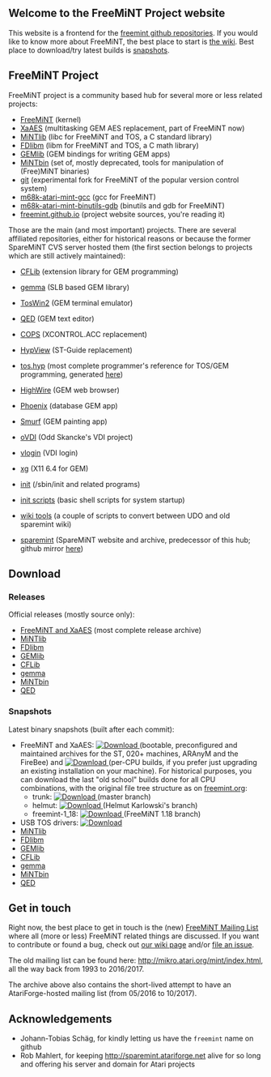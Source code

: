 ## Welcome to the FreeMiNT Project website

This website is a frontend for the [freemint github repositories](https://github.com/freemint). If you would like to know more about FreeMiNT, the best place to start is [the wiki](https://github.com/freemint/freemint/wiki). Best place to download/try latest builds is [snapshots](#snapshots).

## FreeMiNT Project

FreeMiNT project is a community based hub for several more or less related projects:

- [FreeMiNT](https://github.com/freemint/freemint) (kernel)
- [XaAES](https://github.com/freemint/freemint/tree/master/xaaes) (multitasking GEM AES replacement, part of FreeMiNT now)
- [MiNTlib](https://github.com/freemint/mintlib) (libc for FreeMiNT and TOS, a C standard library)
- [FDlibm](https://github.com/freemint/fdlibm) (libm for FreeMiNT and TOS, a C math library)
- [GEMlib](https://github.com/freemint/gemlib) (GEM bindings for writing GEM apps)
- [MiNTbin](https://github.com/freemint/mintbin) (set of, mostly deprecated, tools for manipulation of (Free)MiNT binaries)
- [git](https://github.com/freemint/git) (experimental fork for FreeMiNT of the popular version control system)
- [m68k-atari-mint-gcc](https://github.com/freemint/m68k-atari-mint-gcc) (gcc for FreeMiNT)
- [m68k-atari-mint-binutils-gdb](https://github.com/freemint/m68k-atari-mint-binutils-gdb) (binutils and gdb for FreeMiNT)
- [freemint.github.io](https://github.com/freemint/freemint.github.io) (project website sources, you're reading it)

Those are the main (and most important) projects. There are several affiliated repositories, either for historical reasons or because the former SpareMiNT CVS server hosted them (the first section belongs to projects which are still actively maintained):

- [CFLib](https://github.com/freemint/cflib) (extension library for GEM programming)
- [gemma](https://github.com/freemint/gemma) (SLB based GEM library)
- [TosWin2](https://github.com/freemint/toswin2) (GEM terminal emulator)
- [QED](https://github.com/freemint/qed) (GEM text editor)
- [COPS](https://github.com/freemint/cops) (XCONTROL.ACC replacement)
- [HypView](https://github.com/freemint/hypview) (ST-Guide replacement)
- [tos.hyp](https://github.com/freemint/tos.hyp) (most complete programmer's reference for TOS/GEM programming, generated [here](https://freemint.github.io/tos.hyp))


- [HighWire](https://github.com/freemint/highwire) (GEM web browser)
- [Phoenix](https://github.com/freemint/phoenix) (database GEM app)
- [Smurf](https://github.com/freemint/smurf) (GEM painting app)
- [oVDI](https://github.com/freemint/ovdi) (Odd Skancke's VDI project)
- [vlogin](https://github.com/freemint/vlogin) (VDI login)
- [xg](https://github.com/freemint/xg) (X11 6.4 for GEM)
- [init](https://github.com/freemint/mintinit) (/sbin/init and related programs)
- [init scripts](https://github.com/freemint/initscripts) (basic shell scripts for system startup)
- [wiki tools](https://github.com/freemint/wikitools) (a couple of scripts to convert between UDO and old sparemint wiki)
- [sparemint](https://github.com/freemint/sparemint) (SpareMiNT website and archive, predecessor of this hub; github mirror [here](https://freemint.github.io/sparemint/sparemint))

## Download
### Releases

Official releases (mostly source only):
- [FreeMiNT and XaAES](https://github.com/freemint/freemint/releases) (most complete release archive)
- [MiNTlib](https://github.com/freemint/mintlib/releases)
- [FDlibm](https://github.com/freemint/fdlibm/releases)
- [GEMlib](https://github.com/freemint/gemlib/releases)
- [CFLib](https://github.com/freemint/cflib/releases)
- [gemma](https://github.com/freemint/gemma/releases)
- [MiNTbin](https://github.com/freemint/mintbin/releases)
- [QED](https://github.com/freemint/qed/releases)

### Snapshots
Latest binary snapshots (built after each commit):
- FreeMiNT and XaAES: [ ![Download](https://api.bintray.com/packages/freemint/freemint/snapshots/images/download.svg) ](https://bintray.com/freemint/freemint/snapshots/_latestVersion) (bootable, preconfigured and maintained archives for the ST, 020+ machines, ARAnyM and the FireBee) and [ ![Download](https://api.bintray.com/packages/freemint/freemint/snapshots-cpu/images/download.svg) ](https://bintray.com/freemint/freemint/snapshots-cpu/_latestVersion) (per-CPU builds, if you prefer just upgrading an existing installation on your machine). For historical purposes, you can download the last "old school" builds done for all CPU combinations, with the original file tree structure as on [freemint.org](http://freemint.org):
  - trunk: [ ![Download](https://api.bintray.com/packages/freemint/freemint/snapshots-raw/images/download.svg) ](https://bintray.com/freemint/freemint/snapshots-raw/_latestVersion) (master branch)
  - helmut: [ ![Download](https://api.bintray.com/packages/freemint/freemint/snapshots-helmut-raw/images/download.svg) ](https://bintray.com/freemint/freemint/snapshots-helmut-raw/_latestVersion) (Helmut Karlowski's branch)
  - freemint-1_18: [ ![Download](https://api.bintray.com/packages/freemint/freemint/snapshots-1.18-raw/images/download.svg) ](https://bintray.com/freemint/freemint/snapshots-1.18-raw/_latestVersion) (FreeMiNT 1.18 branch)
- USB TOS drivers: [ ![Download](https://api.bintray.com/packages/freemint/freemint/snapshots-usb4tos/images/download.svg) ](https://bintray.com/freemint/freemint/snapshots-usb4tos/_latestVersion)
- [MiNTlib](https://github.com/freemint/freemint.github.io/tree/master/builds/mintlib/master)
- [FDlibm](https://github.com/freemint/freemint.github.io/tree/master/builds/fdlibm/master)
- [GEMlib](https://github.com/freemint/freemint.github.io/tree/master/builds/gemlib/master)
- [CFLib](https://github.com/freemint/freemint.github.io/tree/master/builds/cflib/master)
- [gemma](https://github.com/freemint/freemint.github.io/tree/master/builds/gemma/master)
- [MiNTbin](https://github.com/freemint/freemint.github.io/tree/master/builds/mintbin/master)
- [QED](https://github.com/freemint/freemint.github.io/tree/master/builds/qed/master)

## Get in touch

Right now, the best place to get in touch is the (new) [FreeMiNT Mailing List](https://sourceforge.net/p/freemint/mailman/freemint-discuss) where all (more or less) FreeMiNT related things are discussed. If you want to contribute or found a bug, check out [our wiki page](https://github.com/freemint/freemint/wiki/Newcomer%27s-corner#contributing) and/or [file an issue](https://github.com/freemint/freemint/issues).

The old mailing list can be found here: <http://mikro.atari.org/mint/index.html>, all the way back from 1993 to 2016/2017.

The archive above also contains the short-lived attempt to have an AtariForge-hosted mailing list (from 05/2016 to 10/2017).

## Acknowledgements
- Johann-Tobias Schäg, for kindly letting us have the `freemint` name on github
- Rob Mahlert, for keeping <http://sparemint.atariforge.net> alive for so long and offering his server and domain for Atari projects
